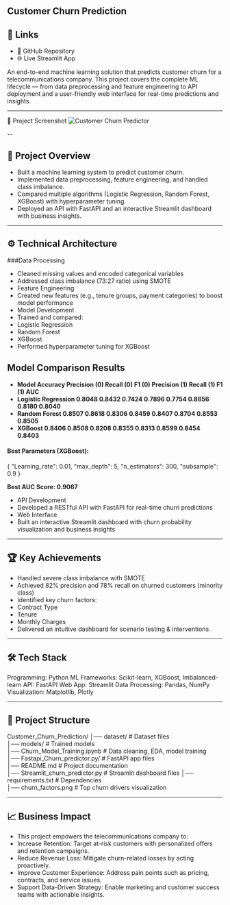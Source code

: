 Customer Churn Prediction
---

## 🔗 Links
- 📘 GitHub Repository
- 🌐 Live Streamlit App

An end-to-end machine learning solution that predicts customer churn for a telecommunications company.
This project covers the complete ML lifecycle — from data preprocessing and feature engineering to API deployment and a user-friendly web interface for real-time predictions and insights.

---

📸 Project Screenshot
![Customer Churn Predictor](https://github.com/FarazTheAnalyst/Data-Scientist-Portfolio/blob/main/TelcoCustomerChurnPredition/streamlit%20fronend.png)

--

## 📌 Project Overview

- Built a machine learning system to predict customer churn.
- Implemented data preprocessing, feature engineering, and handled class imbalance.
- Compared multiple algorithms (Logistic Regression, Random Forest, XGBoost) with hyperparameter tuning.
- Deployed an API with FastAPI and an interactive Streamlit dashboard with business insights.

---

## ⚙️ Technical Architecture

###Data Processing

- Cleaned missing values and encoded categorical variables
- Addressed class imbalance (73:27 ratio) using SMOTE
- Feature Engineering
- Created new features (e.g., tenure groups, payment categories) to boost model performance
- Model Development
- Trained and compared:
- Logistic Regression
- Random Forest
- XGBoost
- Performed hyperparameter tuning for XGBoost

## Model Comparison Results

- **Model	Accuracy	Precision (0)	Recall (0)	F1 (0)	Precision (1)	Recall (1)	F1 (1)	AUC**
- **Logistic Regression	0.8048	0.8432	0.7424	0.7896	0.7754	0.8656	0.8180	0.8040**
- **Random Forest	0.8507	0.8618	0.8306	0.8459	0.8407	0.8704	0.8553	0.8505**
- **XGBoost	0.8406	0.8508	0.8208	0.8355	0.8313	0.8599	0.8454	0.8403**

#### Best Parameters (XGBoost):

{
  "Learning_rate": 0.01,
  "max_depth": 5,
  "n_estimators": 300,
  "subsample": 0.9
}

**Best AUC Score: 0.9067**

- API Development
- Developed a RESTful API with FastAPI for real-time churn predictions
- Web Interface
- Built an interactive Streamlit dashboard with churn probability visualization and business insights

---

## 🏆 Key Achievements

- Handled severe class imbalance with SMOTE
- Achieved 82% precision and 78% recall on churned customers (minority class)
- Identified key churn factors:
- Contract Type
- Tenure
- Monthly Charges
- Delivered an intuitive dashboard for scenario testing & interventions


---

## 🛠️ Tech Stack

Programming: Python
ML Frameworks: Scikit-learn, XGBoost, Imbalanced-learn
API: FastAPI
Web App: Streamlit
Data Processing: Pandas, NumPy
Visualization: Matplotlib, Plotly

---

## 📂 Project Structure
Customer_Churn_Prediction/
│── dataset/                           # Dataset files  
│── models/                            # Trained models  
│── Churn_Model_Training.ipynb         # Data cleaning, EDA, model training  
│── Fastapi_Churn_predictor.py/         # FastAPI app files  
│── README.md                          # Project documentation   
│── Streamlit_churn_predictor.py       # Streamlit dashboard files 
│── requirements.txt                   # Dependencies  
│── churn_factors.png                  # Top churn drivers visualization  

---

## 📈 Business Impact

- This project empowers the telecommunications company to:
- Increase Retention: Target at-risk customers with personalized offers and retention campaigns.
- Reduce Revenue Loss: Mitigate churn-related losses by acting proactively.
- Improve Customer Experience: Address pain points such as pricing, contracts, and service issues.
- Support Data-Driven Strategy: Enable marketing and customer success teams with actionable insights.
